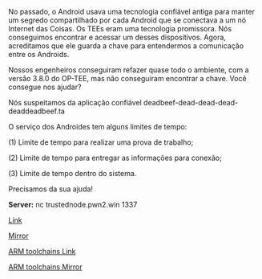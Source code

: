 
No passado, o Android usava uma tecnologia confiável antiga para manter um segredo compartilhado por cada Android que se conectava a um nó Internet das Coisas. Os TEEs eram uma tecnologia promissora. Nós conseguimos encontrar e acessar um desses dispositivos. Agora, acreditamos que ele guarda a chave para entendermos a comunicação entre os Androids.

Nossos engenheiros conseguiram refazer quase todo o ambiente, com a versão 3.8.0 do OP-TEE, mas não conseguiram encontrar a chave. Você consegue nos ajudar?

Nós suspeitamos da aplicação confiável deadbeef-dead-dead-dead-deaddeadbeef.ta

O serviço dos Androides tem alguns limites de tempo: 

(1) Limite de tempo para realizar uma prova de trabalho;

(2) Limite de tempo para entregar as informações para conexão;

(3) Limite de tempo dentro do sistema.

Precisamos da sua ajuda!

**Server:** nc trustednode.pwn2.win 1337

[Link](https://static.pwn2win.party/trusted_node_308c84ba63f1d267c8da2500ffcdba679edd491cb4bfa0bdbd22f71ba899df7c.tar.gz)

[Mirror](https://storage.cloud.google.com/pwn2win-files/trusted_node_308c84ba63f1d267c8da2500ffcdba679edd491cb4bfa0bdbd22f71ba899df7c.tar.gz)

[ARM toolchains Link](https://static.pwn2win.party/arm-toolchains/gcc-arm-8.3-2019.03-x86_64-aarch64-linux-gnu.tar.xz)

[ARM toolchains Mirror](https://storage.cloud.google.com/pwn2win-files/gcc-arm-8.3-2019.03-x86_64-aarch64-linux-gnu.tar.xz)

